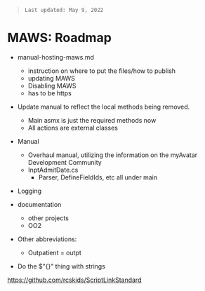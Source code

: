 ﻿>`Last updated: May 9, 2022`

# MAWS: Roadmap 

* manual-hosting-maws.md
    * instruction on where to put the files/how to publish
    * updating MAWS
    * Disabling MAWS
    * has to be https

* Update manual to reflect the local methods being removed.
    * Main asmx is just the required methods now
    * All actions are external classes

* Manual
    * Overhaul manual, utilizing the information on the myAvatar Development Community
    * InptAdmitDate.cs
        * Parser, DefineFieldIds, etc all under main

* Logging

* documentation
    * other projects
    * OO2

* Other abbreviations:
    * Outpatient = outpt 

* Do the $"{}" thing with strings

https://github.com/rcskids/ScriptLinkStandard

